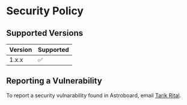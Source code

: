 # Security Policy

## Supported Versions

| Version | Supported          |
|---------|--------------------|
| 1.x.x   | :white_check_mark: |

## Reporting a Vulnerability

To report a security vulnarability found in Astroboard, email [Tarik Rital](mailto:mail.tarik.rital@gmail.com).